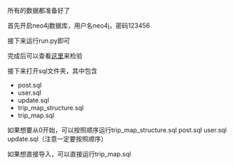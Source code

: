 所有的数据都准备好了

首先开启neo4j数据库，用户名neo4j，密码123456

接下来运行run.py即可

完成后可以查看[这里](http://localhost:7474/browser/)来检验

接下来打开sql文件夹，其中包含

- post.sql
- user.sql
- update.sql
- trip_map_structure.sql
- trip_map.sql

如果想要从0开始，可以按照顺序运行trip_map_structure.sql post.sql user.sql update.sql（注意一定要按照顺序）

如果想直接导入，可以直接运行trip_map.sql